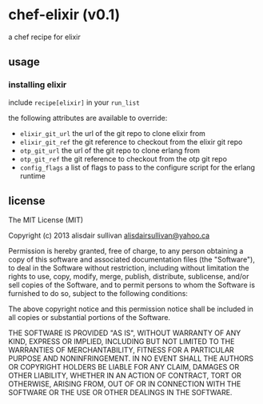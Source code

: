 # chef-elixir (v0.1) #

a chef recipe for elixir

## usage ##

### installing elixir ###

include `recipe[elixir]` in your `run_list`

the following attributes are available to override:

* `elixir_git_url`
  the url of the git repo to clone elixir from
* `elixir_git_ref`
  the git reference to checkout from the elixir git repo
* `otp_git_url`
  the url of the git repo to clone erlang from
* `otp_git_ref`
  the git reference to checkout from the otp git repo
* `config_flags`
  a list of flags to pass to the configure script for the erlang runtime

## license ##

The MIT License (MIT)

Copyright (c) 2013 alisdair sullivan <alisdairsullivan@yahoo.ca>

Permission is hereby granted, free of charge, to any person obtaining a copy
of this software and associated documentation files (the "Software"), to deal
in the Software without restriction, including without limitation the rights
to use, copy, modify, merge, publish, distribute, sublicense, and/or sell
copies of the Software, and to permit persons to whom the Software is
furnished to do so, subject to the following conditions:

The above copyright notice and this permission notice shall be included in
all copies or substantial portions of the Software.

THE SOFTWARE IS PROVIDED "AS IS", WITHOUT WARRANTY OF ANY KIND, EXPRESS OR
IMPLIED, INCLUDING BUT NOT LIMITED TO THE WARRANTIES OF MERCHANTABILITY,
FITNESS FOR A PARTICULAR PURPOSE AND NONINFRINGEMENT. IN NO EVENT SHALL THE
AUTHORS OR COPYRIGHT HOLDERS BE LIABLE FOR ANY CLAIM, DAMAGES OR OTHER
LIABILITY, WHETHER IN AN ACTION OF CONTRACT, TORT OR OTHERWISE, ARISING FROM,
OUT OF OR IN CONNECTION WITH THE SOFTWARE OR THE USE OR OTHER DEALINGS IN
THE SOFTWARE.
